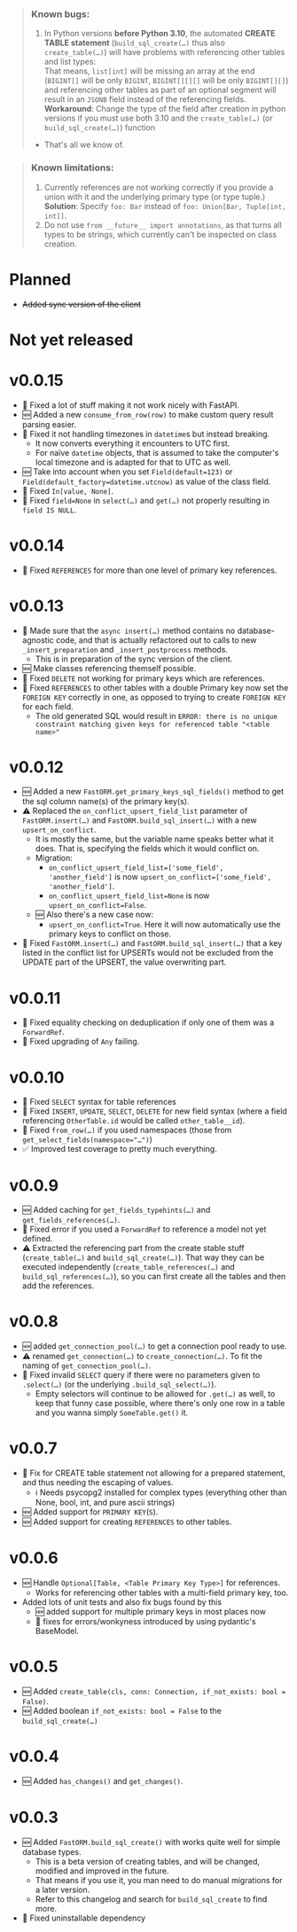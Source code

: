 > ### Known bugs:
> 1. In Python versions **before Python 3.10**, the automated **CREATE TABLE statement** (`build_sql_create(…)` thus also `create_table(…)`) will have problems with referencing other tables and list types:     
>   That means, `list[int]` will be missing an array at the end (`BIGINT[]` will be only `BIGINT`, `BIGINT[][][]` will be only `BIGINT[][]`) and
>   referencing other tables as part of an optional segment will result in an `JSONB` field instead of the referencing fields.   
>   **Workaround**: Change the type of the field after creation in python versions if you must use both 3.10 and the `create_table(…)` (or `build_sql_create(…)`) function
> - That's all we know of.


> ### Known limitations:
> 1. Currently references are not working correctly if you provide a union with it and the underlying primary type (or type tuple.)
>    **Solution**: Specify `foo: Bar` instead of `foo: Union[Bar, Tuple[int, int]]`.
> 2. Do not use `from __future__ import annotations`, as that turns all types to be strings, which currently can't be inspected on class creation. 

# Planned
- ~~Added sync version of the client~~

# Not yet released


# v0.0.15
- 🔨 Fixed a lot of stuff making it not work nicely with FastAPI.
- 🆕 Added a new `consume_from_row(row)` to make custom query result parsing easier.
- 🔨 Fixed it not handling timezones in `datetime`s but instead breaking.
    - It now converts everything it encounters to UTC first.
    - For naïve `datetime` objects, that is assumed to take the computer's local timezone and is adapted for that to UTC as well. 
- 🆕 Take into account when you set `Field(default=123)` or `Field(default_factory=datetime.utcnow)` as value of the class field.
- 🔨 Fixed `In[value, None]`.
- 🔨 Fixed `field=None` in `select(…)` and `get(…)` not properly resulting in `field IS NULL`.

# v0.0.14
- 🔨 Fixed `REFERENCES` for more than one level of primary key references. 

# v0.0.13
- 🔄 Made sure that the `async insert(…)` method contains no database-agnostic code, and that is actually refactored out to calls to new `_insert_preparation` and `_insert_postprocess` methods.
    - This is in preparation of the sync version of the client.  
- 🆕 Make classes referencing themself possible.
- 🔨 Fixed `DELETE` not working for primary keys which are references.
- 🔨 Fixed `REFERENCES` to other tables with a double Primary key now set the `FOREIGN KEY` correctly in one, as opposed to trying to create `FOREIGN KEY` for each field.
    - The old generated SQL would result in `ERROR: there is no unique constraint matching given keys for referenced table "<table name>"`

# v0.0.12
- 🆕 Added a new `FastORM.get_primary_keys_sql_fields()` method to get the sql column name(s) of the primary key(s).
- ⚠️ Replaced the `on_conflict_upsert_field_list` parameter of `FastORM.insert(…)` and `FastORM.build_sql_insert(…)` with a new `upsert_on_conflict`.
   - It is mostly the same, but the variable name speaks better what it does. That is, specifying the fields which it would conflict on.
   - Migration:
     - `on_conflict_upsert_field_list=['some_field', 'another_field']` is now `upsert_on_conflict=['some_field', 'another_field']`.
     - `on_conflict_upsert_field_list=None` is now `upsert_on_conflict=False`.
   - 🆕 Also there's a new case now:
     - `upsert_on_conflict=True`. Here it will now automatically use the primary keys to conflict on those.
- 🔨 Fixed `FastORM.insert(…)` and `FastORM.build_sql_insert(…)` that a key listed in the conflict list for UPSERTs would not be excluded from the UPDATE part of the UPSERT, the value overwriting part.
    

# v0.0.11
- 🔨 Fixed equality checking on deduplication if only one of them was a `ForwardRef`.
- 🔨 Fixed upgrading of `Any` failing.


# v0.0.10
- 🔨 Fixed `SELECT` syntax for table references
- 🔨 Fixed `INSERT`, `UPDATE`, `SELECT`, `DELETE` for new field syntax (where a field referencing `OtherTable.id` would be called `other_table__id`).
- 🔨 Fixed `from_row(…)` if you used namespaces (those from `get_select_fields(namespace="…")`) 
- ✅ Improved test coverage to pretty much everything.


# v0.0.9
- 🆕 Added caching for `get_fields_typehints(…)` and `get_fields_references(…)`.
- 🔨 Fixed error if you used a `ForwardRef` to reference a model not yet defined.
- ⚠️ Extracted the referencing part from the create stable stuff (`create_table(…)` and `build_sql_create(…)`). That way they can be executed independently (`create_table_references(…)` and `build_sql_references(…)`), so you can first create all the tables and then add the references.

# v0.0.8
- 🆕 added `get_connection_pool(…)` to get a connection pool ready to use.
- ⚠️ renamed `get_connection(…)` to `create_connection(…)`. To fit the naming of `get_connection_pool(…)`.
- 🔨 Fixed invalid `SELECT` query if there were no parameters given to `.select(…)` (or the underlying `.build_sql_select(…)`).
    - Empty selectors will continue to be allowed for `.get(…)` as well, to keep that funny case possible, where there's only one row in a table and you wanna simply `SomeTable.get()` it. 

# v0.0.7
- 🔨 Fix for CREATE table statement not allowing for a prepared statement, and thus needing the escaping of values.
    - ℹ️ Needs psycopg2 installed for complex types (everything other than None, bool, int, and pure ascii strings)
- 🆕 Added support for `PRIMARY KEY`(`S`).
- 🆕 Added support for creating `REFERENCES` to other tables. 
     
# v0.0.6
- 🆕 Handle `Optional[Table, <Table Primary Key Type>]` for references.
    - Works for referencing other tables with a multi-field primary key, too. 
- Added lots of unit tests and also fix bugs found by this
    - 🆕 added support for multiple primary keys in most places now
    - 🔨 fixes for errors/wonkyness introduced by using pydantic's BaseModel.

# v0.0.5
- 🆕 Added `create_table(cls, conn: Connection, if_not_exists: bool = False)`.
- 🆕 Added boolean `if_not_exists: bool = False` to the  `build_sql_create(…)`


# v0.0.4
- 🆕 Added `has_changes()` and `get_changes()`. 


# v0.0.3
- 🆕 Added `FastORM.build_sql_create()` with works quite well for simple database types.
    - This is a beta version of creating tables, and will be changed, modified and improved in the future.
    - That means if you use it, you man need to do manual migrations for a later version.
    - Refer to this changelog and search for `build_sql_create` to find more.
- 🔨 Fixed uninstallable dependency    

    

